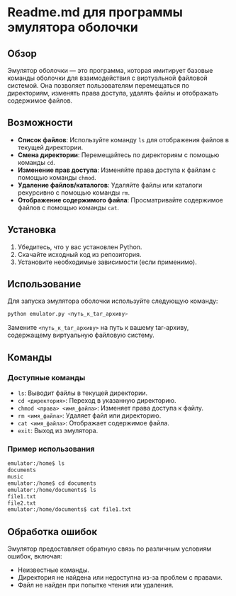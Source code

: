 # Readme.md для программы эмулятора оболочки

## Обзор
Эмулятор оболочки — это программа, которая имитирует базовые команды оболочки для взаимодействия с виртуальной файловой системой. Она позволяет пользователям перемещаться по директориям, изменять права доступа, удалять файлы и отображать содержимое файлов.

## Возможности
- **Список файлов**: Используйте команду `ls` для отображения файлов в текущей директории.
- **Смена директории**: Перемещайтесь по директориям с помощью команды `cd`.
- **Изменение прав доступа**: Изменяйте права доступа к файлам с помощью команды `chmod`.
- **Удаление файлов/каталогов**: Удаляйте файлы или каталоги рекурсивно с помощью команды `rm`.
- **Отображение содержимого файла**: Просматривайте содержимое файлов с помощью команды `cat`.

## Установка
1. Убедитесь, что у вас установлен Python.
2. Скачайте исходный код из репозитория.
3. Установите необходимые зависимости (если применимо).

## Использование
Для запуска эмулятора оболочки используйте следующую команду:

```bash
python emulator.py <путь_к_tar_архиву>
```

Замените `<путь_к_tar_архиву>` на путь к вашему tar-архиву, содержащему виртуальную файловую систему.

## Команды
### Доступные команды
- `ls`: Выводит файлы в текущей директории.
- `cd <директория>`: Переход в указанную директорию.
- `chmod <права> <имя_файла>`: Изменяет права доступа к файлу.
- `rm <имя_файла>`: Удаляет файл или директорию.
- `cat <имя_файла>`: Отображает содержимое файла.
- `exit`: Выход из эмулятора.

### Пример использования
```bash
emulator:/home$ ls
documents
music
emulator:/home$ cd documents
emulator:/home/documents$ ls
file1.txt
file2.txt
emulator:/home/documents$ cat file1.txt
```

## Обработка ошибок
Эмулятор предоставляет обратную связь по различным условиям ошибок, включая:
- Неизвестные команды.
- Директория не найдена или недоступна из-за проблем с правами.
- Файл не найден при попытке чтения или удаления.
